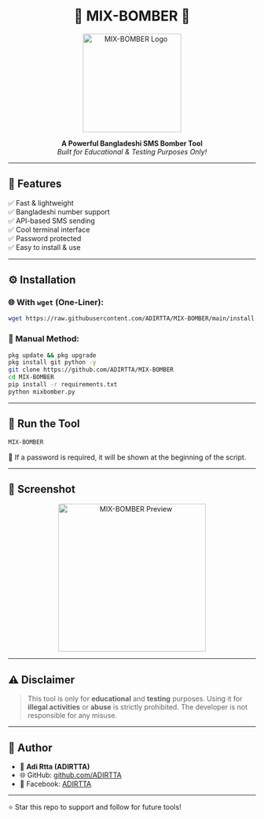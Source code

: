 

<h1 align="center">
  🚀 MIX-BOMBER 🚀
</h1>

<p align="center">
  <img src="https://i.postimg.cc/pXHYP6x5/Lucid-Realism-Design-a-darkthemed-hackerstyle-logo-for-a-tool-2.jpg" width="200" alt="MIX-BOMBER Logo">
</p>

<p align="center">
  <b>A Powerful Bangladeshi SMS Bomber Tool</b> <br>
  <i>Built for Educational & Testing Purposes Only!</i>
</p>

---

## 🔧 Features

✅ Fast & lightweight  
✅ Bangladeshi number support  
✅ API-based SMS sending  
✅ Cool terminal interface  
✅ Password protected  
✅ Easy to install & use

---

## ⚙️ Installation

### 🌐 With `wget` (One-Liner):

```bash
wget https://raw.githubusercontent.com/ADIRTTA/MIX-BOMBER/main/install.sh && bash install.sh
````

### 🧪 Manual Method:

```bash
pkg update && pkg upgrade
pkg install git python -y
git clone https://github.com/ADIRTTA/MIX-BOMBER
cd MIX-BOMBER
pip install -r requirements.txt
python mixbomber.py
```

---

## 🚀 Run the Tool

```bash
MIX-BOMBER
```

🔐 If a password is required, it will be shown at the beginning of the script.

---

## 📸 Screenshot

<p align="center">
  <img src="https://i.postimg.cc/Gpg2jJKq/Screenshot-2025-06-07-18-38-50-103-edit-com-termux.jpg" width="300" alt="MIX-BOMBER Preview">
</p>

---

## ⚠️ Disclaimer

> This tool is only for **educational** and **testing** purposes.
> Using it for **illegal activities** or **abuse** is strictly prohibited.
> The developer is not responsible for any misuse.

---

## 👑 Author

* 👤 **Adi Rtta (ADIRTTA)**
* 🌐 GitHub: [github.com/ADIRTTA](https://github.com/ADIRTTA)
* 📱 Facebook: [ADIRTTA](https://facebook.com/ADIRTTA)

---

⭐ Star this repo to support and follow for future tools!
